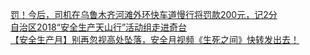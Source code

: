   
[罚！今后，司机在乌鲁木齐河滩外环快车道慢行将罚款200元，记2分](http://www.dianyue.me/archives/240/hq1tp1ppy4cds9sn/)  
[自治区2018“安全生产天山行”活动组走进奇台](http://www.dianyue.me/archives/242/r5w6vy5t6raogbjt/)  
[【安全生产月】别再忽视高处坠落，安全月视频《生死之间》快转发出去！](http://www.dianyue.me/archives/595/7q9yc8h1tn5bv47d/)